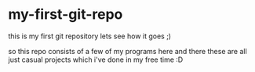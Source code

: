# my-first-git-repo
this is my first git repository lets see how it goes ;)

so this repo consists of a few of my programs here and there
these are all just casual projects which i've done in my free time :D
